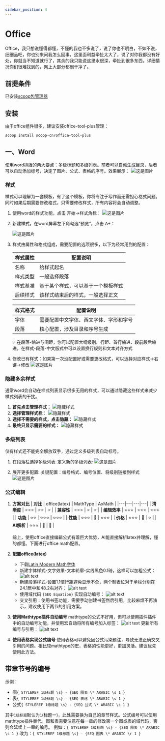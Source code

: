 ```yaml
---
sidebar_position: 4
---
```


# Office
Office，我只想说懂得都懂，不懂的我也不多说了，说了你也不明白，不如不说，细细品吧，你也别来问我怎么回事，这里面利益牵扯太大了，说了对你我都没有好处，你就当不知道就行了，其余的我只能说这里水很深，牵扯到很多东西，详细情况你们很难找到的，网上大部分都删干净了。

## 前提条件
已安装[scoop包管理器](./包管理器.md)

## 安装
由于office组件很多，建议安装office-tool-plus管理：
```sh title="PowerShell"
scoop install scoop-cn/office-tool-plus
```

## 一、Word
使用word排版的两大要点：多级标题和多级列表。前者可以自动生成目录，后者可以自动添加标号，决定了图片、公式、表格的序号。效果展示：
![这是图片](./img/效果展示.gif "多级列表")

### 样式 
样式可以理解为一套模板，有了这个模板，你将专注于写作而无需担心格式问题。同时如果后期需要修改格式，只需要修改样式，所有内容将会自动调整。
1. 使用word的样式功能，点击 开始→样式角标：
    ![这是图片](./img/样式.png "样式")

2. 新建样式，在word屏幕左下角勾选“预览”，点击 A+：

    ![这是图片](./img/新建样式.png "新建样式")

3. 样式由属性和格式组成，需要配置的选项很多，以下为经常用到的配置：

    |样式属性|配置说明|
    |---|---|
    | 名称 |  给样式起名 |
    | 样式类型 | 一般选择段落 |
    | 样式基准 |  基于某个样式，可以基于一个模板样式 |
    | 后续样式 | 该样式结束后的样式，一般选择正文 |

    |样式格式|配置说明|
    |---|---|
    | 字体 |  需要配置中文字体、西文字体、字形和字号 |
    | 段落 | 核心配置，涉及目录和序号生成 |

    💡 在段落-缩进与间距，你可以配置大纲级别、行距、首行缩进、段前段后缩进。在样式-段落-中文版式中可以设置换行规则和文本对齐方式

4. 修改已有样式：如果第一次没配置好或需要更改格式，可以选择对应样式→右键→修改
    ![这是图片](./img/修改样式.png "修改样式")

### 隐藏多余样式
通常word会自动在样式列表显示很多无用的样式，可以通过隐藏这些样式来减少样式列表的干扰。
1. **首先点击管理样式：**
![隐藏样式](./img/隐藏样式-1.png)
2. **选择管理样式栏：**
![隐藏样式](./img/隐藏样式-2.png)
3. **选择不需要的样式，点击隐藏：**
![隐藏样式](./img/隐藏样式-3.png)
4. **最终只显示需要的样式：**
![隐藏样式](./img/隐藏样式.png)
### 多级列表
仅有样式还不能完全解放双手，通过定义多级列表自动标号。
1. 在段落栏选择多级列表-定义新的多级列表:
    ![这是图片](./img/多级列表.png "修改样式")

2. 展开更多配置:
    关键配置：编号格式、编号位置、将级别链接到样式
    ![这是图片](./img/多级列表配置.png "修改样式")

### 公式编辑
1. **方案对比**
    | **对比** | office(latex)  | MathType | AxMath  |
    |---|---|---|---|
    | **清晰度** | ⭐⭐⭐ |  ⭐⭐ |  ⭐ |
    | **兼容性** | ⭐⭐⭐ |  ⭐ |  ⭐ |
    | **编辑效率** | ⭐⭐⭐ |  ⭐⭐⭐ |  ⭐⭐⭐ |
    | **功能** | ⭐⭐ |  ⭐⭐⭐ |  ⭐⭐⭐ |
    | **性能** | ⭐⭐⭐ |  🥵 |  ⭐⭐⭐ |
    | **价格** | ⭐⭐⭐ |  🥵 |  ⭐ |
    | **AI解析** | ⭐⭐⭐ |  🥵 |  🥵 |
    
    综上，使用office直接编辑公式有着巨大优势，AI能直接解析latex并理解，懂的都懂。下面进行office math配置。
2. **配置office(latex)**
    - 下载[Latin Modern Math字体](https://www.gust.org.pl/projects/e-foundry/lm-math/download)
    - 新建字体样式-文字效果-文本轮廓-实线黑色0.1磅，这样可以加粗公式：
    ![alt text](./img/公式.png)
    - 新建段落样式-设置1.1倍行距避免显示不全，两个制表位对于单栏分别在24.1居中和48.2右对齐：
    ![alt text](./img/公式-1.png)
    - 使用域代码 `{SEQ Equation}` 实现自动编号：
    ![alt text](./img/公式.gif)
    - 交叉引用：使用书签功能，需要手动创建书签然后引用，比较麻烦不再演示，建议使用下两节的引用方案。

3. **使用Mathtype插件自动编号**
mathtype的公式不好用，但可以使用插件插件中的自动编号功能，并使用宏自动将所有编号加入标签：
![alt text](./img/公式-2.png)
更新所有编号与引用：
![alt text](./img/公式-3.png)
<!-- ![alt text](image.png) -->

4. **使用表格实现公式编号**
使用表格可以避免因公式污染题注，导致无法正确交叉引用的问题。相比较mathtype的宏，表格的性能更好，更加灵活。建议优先使用此方法。

## 带章节号的编号
示例：
- 图`{ STYLEREF 1级标题 \s} - {SEQ 图表 \* ARABIC \s 1 }`
- 表`{ STYLEREF 1级标题 \s} - {SEQ 表格 \* ARABIC \s 1 }`
- 公式`{ STYLEREF 1级标题 \s} - {SEQ 公式 \* ARABIC \s 1 }`

其中`1级标题`默认为`1`(标题一)，此处需要换为自己的章节样式。公式编号可以使用mathtype插件替代。图和表需要注意在每一章的修改第一个图或表的域代码，否则会延续上一章的编号。
例如：`{ STYLEREF 1级标题 \s} - {SEQ 图表 \* ARABIC \s 1 }`
改为：`{ STYLEREF 1级标题 \s} - {SEQ 图表 \* ARABIC \r 1 }`
